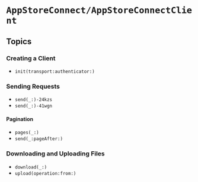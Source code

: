 # ``AppStoreConnect/AppStoreConnectClient``

## Topics

### Creating a Client

- ``init(transport:authenticator:)``

### Sending Requests

- ``send(_:)-24kzs``
- ``send(_:)-41wgn``

#### Pagination

- ``pages(_:)``
- ``send(_:pageAfter:)``

### Downloading and Uploading Files

- ``download(_:)``
- ``upload(operation:from:)``
